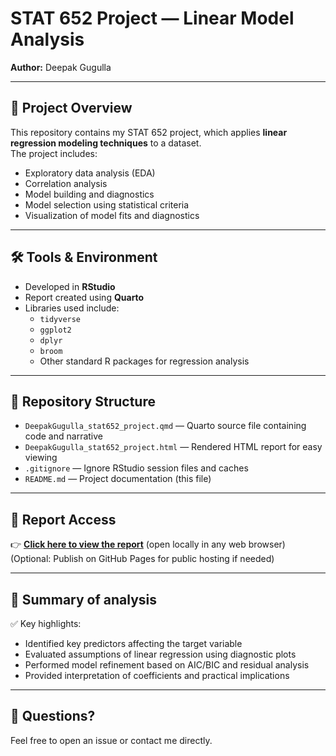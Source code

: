 # STAT 652 Project — Linear Model Analysis

**Author:** Deepak Gugulla 

---

## 📖 Project Overview

This repository contains my STAT 652 project, which applies **linear regression modeling techniques** to a dataset.  
The project includes:
- Exploratory data analysis (EDA)
- Correlation analysis
- Model building and diagnostics
- Model selection using statistical criteria
- Visualization of model fits and diagnostics

---

## 🛠 Tools & Environment

- Developed in **RStudio**
- Report created using **Quarto**
- Libraries used include:
  - `tidyverse`
  - `ggplot2`
  - `dplyr`
  - `broom`
  - Other standard R packages for regression analysis

---

## 📂 Repository Structure

- `DeepakGugulla_stat652_project.qmd` — Quarto source file containing code and narrative  
- `DeepakGugulla_stat652_project.html` — Rendered HTML report for easy viewing  
- `.gitignore` — Ignore RStudio session files and caches  
- `README.md` — Project documentation (this file)

---

## 🔗 Report Access

👉 **[Click here to view the report](./DeepakGugulla_stat652_project.html)** (open locally in any web browser)  
(Optional: Publish on GitHub Pages for public hosting if needed)

---

## 📄 Summary of analysis

✅ Key highlights:
- Identified key predictors affecting the target variable  
- Evaluated assumptions of linear regression using diagnostic plots  
- Performed model refinement based on AIC/BIC and residual analysis  
- Provided interpretation of coefficients and practical implications

---

## 👥 Questions?

Feel free to open an issue or contact me directly.
